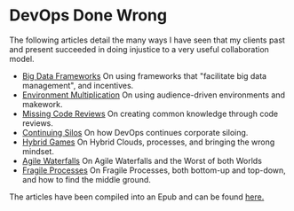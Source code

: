 DevOps Done Wrong
=================

The following articles detail the many ways I have seen that my clients past and present succeeded in doing injustice to a very useful collaboration model.

* [Big Data Frameworks](01_big_data_frameworks.md)
  On using frameworks that "facilitate big data management", and incentives.
* [Environment Multiplication](02_environment_multiplication.md)
  On using audience-driven environments and makework.
* [Missing Code Reviews](03_missing_reviews.md)
  On creating common knowledge through code reviews.
* [Continuing Silos](04_silos.md)
  On how DevOps continues corporate siloing.
* [Hybrid Games](05_hybrid_games.md)
  On Hybrid Clouds, processes, and bringing the wrong mindset.
* [Agile Waterfalls](06_agile_waterfalls.md)
  On Agile Waterfalls and the Worst of both Worlds
* [Fragile Processes](07_fragile_processes.md)
  On Fragile Processes, both bottom-up and top-down, and how to find the middle ground.

The articles have been compiled into an Epub and can be found [here.](https://xmj.me/library/DDW.epub)
